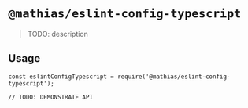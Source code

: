 # `@mathias/eslint-config-typescript`

> TODO: description

## Usage

```
const eslintConfigTypescript = require('@mathias/eslint-config-typescript');

// TODO: DEMONSTRATE API
```
